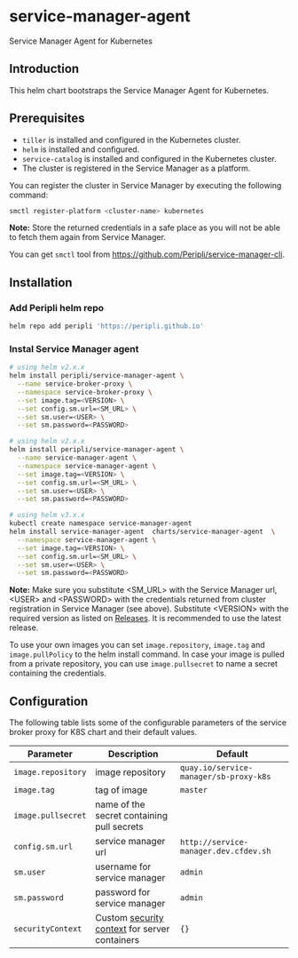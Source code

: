 # service-manager-agent

Service Manager Agent for Kubernetes

## Introduction

This helm chart bootstraps the Service Manager Agent for Kubernetes.

## Prerequisites

* `tiller` is installed and configured in the Kubernetes cluster.
* `helm` is installed and configured.
* `service-catalog` is installed and configured in the Kubernetes cluster.
* The cluster is registered in the Service Manager as a platform.

You can register the cluster in Service Manager by executing the following command:
```sh
smctl register-platform <cluster-name> kubernetes
```
**Note:** Store the returned credentials in a safe place as you will not be able to fetch them again from Service Manager.

You can get `smctl` tool from https://github.com/Peripli/service-manager-cli.

## Installation

### Add Peripli helm repo
```bash
helm repo add peripli 'https://peripli.github.io'
```

### Instal Service Manager agent

```bash
# using helm v2.x.x
helm install peripli/service-manager-agent \
  --name service-broker-proxy \
  --namespace service-broker-proxy \
  --set image.tag=<VERSION> \
  --set config.sm.url=<SM_URL> \
  --set sm.user=<USER> \
  --set sm.password=<PASSWORD>
```

```bash
# using helm v2.x.x
helm install peripli/service-manager-agent \
  --name service-manager-agent \
  --namespace service-manager-agent \
  --set image.tag=<VERSION> \
  --set config.sm.url=<SM_URL> \
  --set sm.user=<USER> \
  --set sm.password=<PASSWORD>
```

```bash
# using helm v3.x.x
kubectl create namespace service-manager-agent 
helm install service-manager-agent  charts/service-manager-agent  \
  --namespace service-manager-agent \
  --set image.tag=<VERSION> \
  --set config.sm.url=<SM_URL> \
  --set sm.user=<USER> \
  --set sm.password=<PASSWORD>
```

**Note:** Make sure you substitute &lt;SM_URL&gt; with the Service Manager url, &lt;USER&gt; and &lt;PASSWORD&gt; with the credentials returned from cluster registration in Service Manager (see above).
Substitute \<VERSION> with the required version as listed on [Releases](https://github.com/Peripli/service-manager/releases). It is recommended to use the latest release.

To use your own images you can set `image.repository`, `image.tag` and `image.pullPolicy` to the helm install command. In case your image is pulled from a private repository, you can use
`image.pullsecret` to name a secret containing the credentials.

## Configuration

The following table lists some of the configurable parameters of the service broker proxy for K8S chart and their default values.

Parameter | Description | Default
--------- | ----------- | -------
`image.repository` | image repository |`quay.io/service-manager/sb-proxy-k8s`
`image.tag` | tag of image | `master`
`image.pullsecret` | name of the secret containing pull secrets |
`config.sm.url` | service manager url | `http://service-manager.dev.cfdev.sh`
`sm.user` | username for service manager | `admin`
`sm.password` | password for service manager | `admin`
`securityContext` | Custom [security context](https://kubernetes.io/docs/tasks/configure-pod-container/security-context/) for server containers | `{}`
